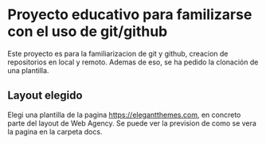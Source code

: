 #   Proyecto educativo para familizarse con el uso de git/github

Este proyecto es para la familiarizacion de git y github, creacion de repositorios en local y remoto. Ademas de eso, se ha pedido la clonación de una plantilla.

##    Layout elegido

Elegi una plantilla de la pagina https://elegantthemes.com, en concreto parte del layout de Web Agency. Se puede ver la prevision de como se vera la pagina en la carpeta docs.



